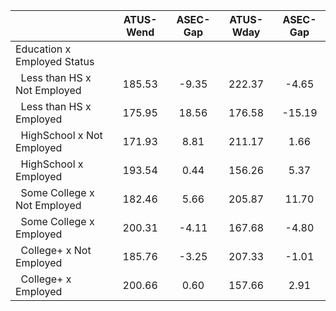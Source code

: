 
|                      |    ATUS-Wend |     ASEC-Gap |    ATUS-Wday |     ASEC-Gap |
| -------------------- | :----------: | :----------: | :----------: | :----------: |
| Education x Employed Status |              |              |              |              |
| &nbsp;&nbsp;Less than HS x Not Employed |       185.53 |        -9.35 |       222.37 |        -4.65 |
| &nbsp;&nbsp;Less than HS x Employed |       175.95 |        18.56 |       176.58 |       -15.19 |
| &nbsp;&nbsp;HighSchool x Not Employed |       171.93 |         8.81 |       211.17 |         1.66 |
| &nbsp;&nbsp;HighSchool x Employed |       193.54 |         0.44 |       156.26 |         5.37 |
| &nbsp;&nbsp;Some College x Not Employed |       182.46 |         5.66 |       205.87 |        11.70 |
| &nbsp;&nbsp;Some College x Employed |       200.31 |        -4.11 |       167.68 |        -4.80 |
| &nbsp;&nbsp;College+ x Not Employed |       185.76 |        -3.25 |       207.33 |        -1.01 |
| &nbsp;&nbsp;College+ x Employed |       200.66 |         0.60 |       157.66 |         2.91 |


